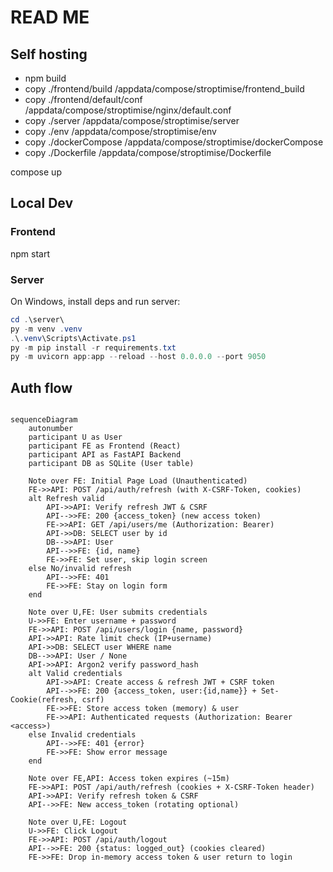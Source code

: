 # READ ME

## Self hosting

- npm build
- copy ./frontend/build /appdata/compose/stroptimise/frontend_build
- copy ./frontend/default/conf /appdata/compose/stroptimise/nginx/default.conf
- copy ./server /appdata/compose/stroptimise/server
- copy ./env /appdata/compose/stroptimise/env
- copy ./dockerCompose /appdata/compose/stroptimise/dockerCompose
- copy ./Dockerfile /appdata/compose/stroptimise/Dockerfile

compose up

## Local Dev

### Frontend

npm start

### Server

On Windows, install deps and run server:

```powershell
cd .\server\
py -m venv .venv
.\.venv\Scripts\Activate.ps1
py -m pip install -r requirements.txt
py -m uvicorn app:app --reload --host 0.0.0.0 --port 9050
```

## Auth flow

```mermaid

sequenceDiagram
    autonumber
    participant U as User
    participant FE as Frontend (React)
    participant API as FastAPI Backend
    participant DB as SQLite (User table)

    Note over FE: Initial Page Load (Unauthenticated)
    FE->>API: POST /api/auth/refresh (with X-CSRF-Token, cookies)
    alt Refresh valid
        API->>API: Verify refresh JWT & CSRF
        API-->>FE: 200 {access_token} (new access token)
        FE->>API: GET /api/users/me (Authorization: Bearer)
        API->>DB: SELECT user by id
        DB-->>API: User
        API-->>FE: {id, name}
        FE->>FE: Set user, skip login screen
    else No/invalid refresh
        API-->>FE: 401
        FE->>FE: Stay on login form
    end

    Note over U,FE: User submits credentials
    U->>FE: Enter username + password
    FE->>API: POST /api/users/login {name, password}
    API->>API: Rate limit check (IP+username)
    API->>DB: SELECT user WHERE name
    DB-->>API: User / None
    API->>API: Argon2 verify password_hash
    alt Valid credentials
        API->>API: Create access & refresh JWT + CSRF token
        API-->>FE: 200 {access_token, user:{id,name}} + Set-Cookie(refresh, csrf)
        FE->>FE: Store access token (memory) & user
        FE->>API: Authenticated requests (Authorization: Bearer <access>)
    else Invalid credentials
        API-->>FE: 401 {error}
        FE->>FE: Show error message
    end

    Note over FE,API: Access token expires (~15m)
    FE->>API: POST /api/auth/refresh (cookies + X-CSRF-Token header)
    API->>API: Verify refresh token & CSRF
    API-->>FE: New access_token (rotating optional)

    Note over U,FE: Logout
    U->>FE: Click Logout
    FE->>API: POST /api/auth/logout
    API-->>FE: 200 {status: logged_out} (cookies cleared)
    FE->>FE: Drop in-memory access token & user return to login
```
